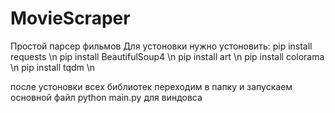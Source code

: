 # MovieScraper
Простой парсер фильмов
Для устоновки нужно устоновить:
pip install requests \n
pip install BeautifulSoup4 \n
pip install art \n
pip install colorama \n
pip install tqdm \n

после устоновки всех библиотек переходим в папку и запускаем основной файл python main.py для виндовса
